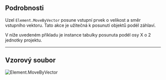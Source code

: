 ## Podrobnosti
Uzel `Element.MoveByVector` posune vstupní prvek o velikost a směr vstupního vektoru. Tato akce je užitečná k posunutí objektů podél záhlaví.

V níže uvedeném příkladu je instance tabulky posunuta podél osy X o 2 jednotky projektu.
___
## Vzorový soubor

![Element.MoveByVector](./Revit.Elements.Element.MoveByVector_img.jpg)
